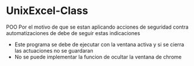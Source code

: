 # UnixExcel-Class
POO
Por el motivo de que se estan aplicando acciones de seguridad contra automatizaciones de debe de seguir estas indicaciones
- Este programa se debe de ejecutar con la ventana activa y si se cierra las actuaciones no se guardaran
- No se puede implementar la funcion de ocultar la ventana de chrome
